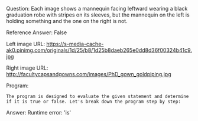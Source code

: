 Question: Each image shows a mannequin facing leftward wearing a black graduation robe with stripes on its sleeves, but the mannequin on the left is holding something and the one on the right is not.

Reference Answer: False

Left image URL: https://s-media-cache-ak0.pinimg.com/originals/1d/25/b8/1d25b8daeb265e0dd8d36f00324b41c9.jpg

Right image URL: http://facultycapsandgowns.com/images/PhD_gown_goldpiping.jpg

Program:

```
The program is designed to evaluate the given statement and determine if it is true or false. Let's break down the program step by step:
```
Answer: Runtime error: 'is'

